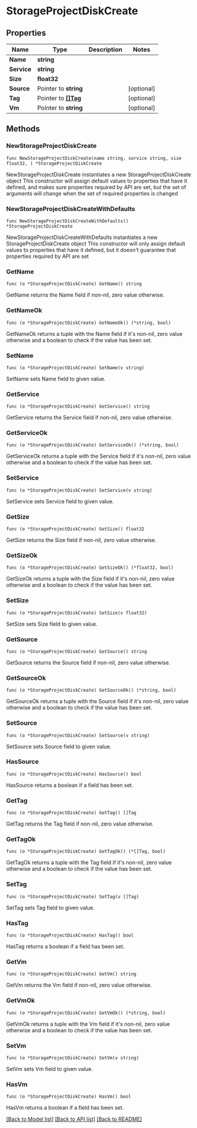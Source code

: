 # StorageProjectDiskCreate

## Properties

Name | Type | Description | Notes
------------ | ------------- | ------------- | -------------
**Name** | **string** |  | 
**Service** | **string** |  | 
**Size** | **float32** |  | 
**Source** | Pointer to **string** |  | [optional] 
**Tag** | Pointer to [**[]Tag**](Tag.md) |  | [optional] 
**Vm** | Pointer to **string** |  | [optional] 

## Methods

### NewStorageProjectDiskCreate

`func NewStorageProjectDiskCreate(name string, service string, size float32, ) *StorageProjectDiskCreate`

NewStorageProjectDiskCreate instantiates a new StorageProjectDiskCreate object
This constructor will assign default values to properties that have it defined,
and makes sure properties required by API are set, but the set of arguments
will change when the set of required properties is changed

### NewStorageProjectDiskCreateWithDefaults

`func NewStorageProjectDiskCreateWithDefaults() *StorageProjectDiskCreate`

NewStorageProjectDiskCreateWithDefaults instantiates a new StorageProjectDiskCreate object
This constructor will only assign default values to properties that have it defined,
but it doesn't guarantee that properties required by API are set

### GetName

`func (o *StorageProjectDiskCreate) GetName() string`

GetName returns the Name field if non-nil, zero value otherwise.

### GetNameOk

`func (o *StorageProjectDiskCreate) GetNameOk() (*string, bool)`

GetNameOk returns a tuple with the Name field if it's non-nil, zero value otherwise
and a boolean to check if the value has been set.

### SetName

`func (o *StorageProjectDiskCreate) SetName(v string)`

SetName sets Name field to given value.


### GetService

`func (o *StorageProjectDiskCreate) GetService() string`

GetService returns the Service field if non-nil, zero value otherwise.

### GetServiceOk

`func (o *StorageProjectDiskCreate) GetServiceOk() (*string, bool)`

GetServiceOk returns a tuple with the Service field if it's non-nil, zero value otherwise
and a boolean to check if the value has been set.

### SetService

`func (o *StorageProjectDiskCreate) SetService(v string)`

SetService sets Service field to given value.


### GetSize

`func (o *StorageProjectDiskCreate) GetSize() float32`

GetSize returns the Size field if non-nil, zero value otherwise.

### GetSizeOk

`func (o *StorageProjectDiskCreate) GetSizeOk() (*float32, bool)`

GetSizeOk returns a tuple with the Size field if it's non-nil, zero value otherwise
and a boolean to check if the value has been set.

### SetSize

`func (o *StorageProjectDiskCreate) SetSize(v float32)`

SetSize sets Size field to given value.


### GetSource

`func (o *StorageProjectDiskCreate) GetSource() string`

GetSource returns the Source field if non-nil, zero value otherwise.

### GetSourceOk

`func (o *StorageProjectDiskCreate) GetSourceOk() (*string, bool)`

GetSourceOk returns a tuple with the Source field if it's non-nil, zero value otherwise
and a boolean to check if the value has been set.

### SetSource

`func (o *StorageProjectDiskCreate) SetSource(v string)`

SetSource sets Source field to given value.

### HasSource

`func (o *StorageProjectDiskCreate) HasSource() bool`

HasSource returns a boolean if a field has been set.

### GetTag

`func (o *StorageProjectDiskCreate) GetTag() []Tag`

GetTag returns the Tag field if non-nil, zero value otherwise.

### GetTagOk

`func (o *StorageProjectDiskCreate) GetTagOk() (*[]Tag, bool)`

GetTagOk returns a tuple with the Tag field if it's non-nil, zero value otherwise
and a boolean to check if the value has been set.

### SetTag

`func (o *StorageProjectDiskCreate) SetTag(v []Tag)`

SetTag sets Tag field to given value.

### HasTag

`func (o *StorageProjectDiskCreate) HasTag() bool`

HasTag returns a boolean if a field has been set.

### GetVm

`func (o *StorageProjectDiskCreate) GetVm() string`

GetVm returns the Vm field if non-nil, zero value otherwise.

### GetVmOk

`func (o *StorageProjectDiskCreate) GetVmOk() (*string, bool)`

GetVmOk returns a tuple with the Vm field if it's non-nil, zero value otherwise
and a boolean to check if the value has been set.

### SetVm

`func (o *StorageProjectDiskCreate) SetVm(v string)`

SetVm sets Vm field to given value.

### HasVm

`func (o *StorageProjectDiskCreate) HasVm() bool`

HasVm returns a boolean if a field has been set.


[[Back to Model list]](../README.md#documentation-for-models) [[Back to API list]](../README.md#documentation-for-api-endpoints) [[Back to README]](../README.md)


